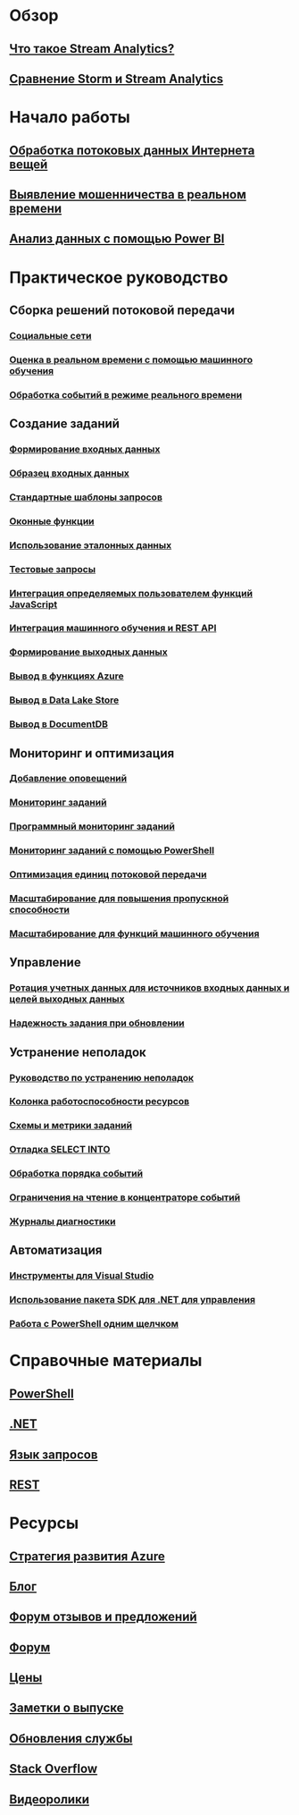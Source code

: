 

# Обзор


## [Что такое Stream Analytics?](stream-analytics-introduction.md)


## [Сравнение Storm и Stream Analytics](stream-analytics-comparison-storm.md)



# Начало работы


## [Обработка потоковых данных Интернета вещей](stream-analytics-get-started-with-azure-stream-analytics-to-process-data-from-iot-devices.md)


## [Выявление мошенничества в реальном времени](stream-analytics-real-time-fraud-detection.md)


## [Анализ данных с помощью Power BI](stream-analytics-power-bi-dashboard.md)



# Практическое руководство



## Сборка решений потоковой передачи


### [Социальные сети](stream-analytics-twitter-sentiment-analysis-trends.md)


### [Оценка в реальном времени с помощью машинного обучения](stream-analytics-machine-learning-integration-tutorial.md)


### [Обработка событий в режиме реального времени](stream-analytics-real-time-event-processing-reference-architecture.md)



## Создание заданий


### [Формирование входных данных](stream-analytics-define-inputs.md)


### [Образец входных данных](stream-analytics-sample-data-input.md)


### [Стандартные шаблоны запросов](stream-analytics-stream-analytics-query-patterns.md)


### [Оконные функции](stream-analytics-window-functions.md)


### [Использование эталонных данных](stream-analytics-use-reference-data.md)


### [Тестовые запросы](stream-analytics-test-query.md)


### [Интеграция определяемых пользователем функций JavaScript](stream-analytics-javascript-user-defined-functions.md)


### [Интеграция машинного обучения и REST API](stream-analytics-how-to-configure-azure-machine-learning-endpoints-in-stream-analytics.md)


### [Формирование выходных данных](stream-analytics-define-outputs.md)


### [Вывод в функциях Azure](stream-analytics-functions-redis.md)


### [Вывод в Data Lake Store](stream-analytics-data-lake-output.md)


### [Вывод в DocumentDB](stream-analytics-documentdb-output.md)



## Мониторинг и оптимизация


### [Добавление оповещений](stream-analytics-set-up-alerts.md)


### [Мониторинг заданий](stream-analytics-monitoring.md)


### [Программный мониторинг заданий](stream-analytics-monitor-jobs.md)


### [Мониторинг заданий с помощью PowerShell](stream-analytics-monitor-and-manage-jobs-use-powershell.md)


### [Оптимизация единиц потоковой передачи](stream-analytics-streaming-unit-consumption.md)


### [Масштабирование для повышения пропускной способности](stream-analytics-scale-jobs.md)


### [Масштабирование для функций машинного обучения](stream-analytics-scale-with-machine-learning-functions.md)



## Управление


### [Ротация учетных данных для источников входных данных и целей выходных данных](stream-analytics-login-credentials-inputs-outputs.md)


### [Надежность задания при обновлении](stream-analytics-job-reliability.md)



## Устранение неполадок


### [Руководство по устранению неполадок](stream-analytics-troubleshooting-guide.md)


### [Колонка работоспособности ресурсов](stream-analytics-resource-health.md)


### [Схемы и метрики заданий](stream-analytics-job-diagram-with-metrics.md)


### [Отладка SELECT INTO](stream-analytics-select-into.md)


### [Обработка порядка событий](stream-analytics-out-of-order-and-late-events.md)


### [Ограничения на чтение в концентраторе событий](stream-analytics-event-hub-consumer-groups.md)


### [Журналы диагностики](stream-analytics-job-diagnostic-logs.md)



## Автоматизация


### [Инструменты для Visual Studio](stream-analytics-tools-for-visual-studio.md)


### [Использование пакета SDK для .NET для управления](stream-analytics-dotnet-management-sdk.md)


### [Работа с PowerShell одним щелчком](https://github.com/Azure/azure-stream-analytics/tree/master/Samples/ASAOneClick)



# Справочные материалы


## [PowerShell](/powershell/module/azurerm.streamanalytics)


## [.NET](/dotnet/api/microsoft.azure.management.streamanalytics)


## [Язык запросов](https://msdn.microsoft.com/library/azure/dn834998)


## [REST](/rest/api/streamanalytics)



# Ресурсы


## [Стратегия развития Azure](https://azure.microsoft.com/roadmap/)


## [Блог](http://blogs.msdn.com/b/streamanalytics/)


## [Форум отзывов и предложений](http://feedback.azure.com/forums/270577-azure-stream-analytics)


## [Форум](https://social.msdn.microsoft.com/Forums/home?forum=AzureStreamAnalytics)


## [Цены](https://azure.microsoft.com/pricing/details/stream-analytics/)


## [Заметки о выпуске](stream-analytics-release-notes.md)


## [Обновления службы](https://azure.microsoft.com/updates/?product=stream-analytics)


## [Stack Overflow](http://stackoverflow.com/questions/tagged/azure-stream-analytics)


## [Видеоролики](https://azure.microsoft.com/documentation/videos/index/?services=stream-analytics)
